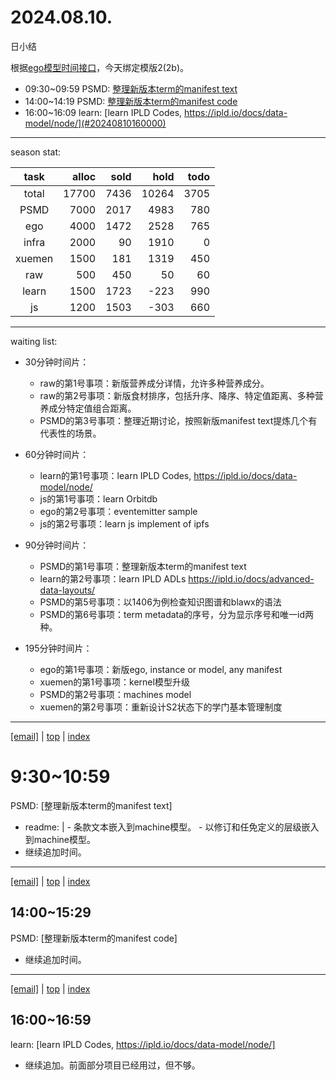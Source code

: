 # 2024.08.10.
日小结

<a id="top"></a>
根据[ego模型时间接口](https://gitee.com/hyg/blog/blob/master/timeflow.md)，今天绑定模版2(2b)。

<a id="index"></a>
- 09:30~09:59	PSMD: [整理新版本term的manifest text](#20240810093000)
- 14:00~14:19	PSMD: [整理新版本term的manifest code](#20240810140000)
- 16:00~16:09	learn: [learn IPLD Codes, https://ipld.io/docs/data-model/node/](#20240810160000)

---
season stat:

| task | alloc | sold | hold | todo |
| :---: | ---: | ---: | ---: | ---: |
| total | 17700 | 7436 | 10264 | 3705 |
| PSMD | 7000 | 2017 | 4983 | 780 |
| ego | 4000 | 1472 | 2528 | 765 |
| infra | 2000 | 90 | 1910 | 0 |
| xuemen | 1500 | 181 | 1319 | 450 |
| raw | 500 | 450 | 50 | 60 |
| learn | 1500 | 1723 | -223 | 990 |
| js | 1200 | 1503 | -303 | 660 |

---
waiting list:


- 30分钟时间片：
  - raw的第1号事项：新版营养成分详情，允许多种营养成分。
  - raw的第2号事项：新版食材排序，包括升序、降序、特定值距离、多种营养成分特定值组合距离。
  - PSMD的第3号事项：整理近期讨论，按照新版manifest text提炼几个有代表性的场景。

- 60分钟时间片：
  - learn的第1号事项：learn IPLD Codes, https://ipld.io/docs/data-model/node/
  - js的第1号事项：learn Orbitdb
  - ego的第2号事项：eventemitter sample
  - js的第2号事项：learn js implement of ipfs

- 90分钟时间片：
  - PSMD的第1号事项：整理新版本term的manifest text
  - learn的第2号事项：learn IPLD ADLs https://ipld.io/docs/advanced-data-layouts/
  - PSMD的第5号事项：以1406为例检查知识图谱和blawx的语法
  - PSMD的第6号事项：term metadata的序号，分为显示序号和唯一id两种。

- 195分钟时间片：
  - ego的第1号事项：新版ego, instance or model, any manifest
  - xuemen的第1号事项：kernel模型升级
  - PSMD的第2号事项：machines model
  - xuemen的第2号事项：重新设计S2状态下的学门基本管理制度

---
<a href="mailto:huangyg@mars22.com?subject=关于2024.08.10.[整理新版本term的manifest text]任务&body=日期: 2024.08.10.%0D%0A序号: 5%0D%0A手稿:../../draft/2024/08/20240810093000.md%0D%0A---请勿修改邮件主题及以上内容 从下一行开始写您的想法---%0D%0A">[email]</a> | [top](#top) | [index](#index)
<a id="20240810093000"></a>
# 9:30~10:59
PSMD: [整理新版本term的manifest text]

- readme: |
      - 条款文本嵌入到machine模型。
      - 以修订和任免定义的层级嵌入到machine模型。
- 继续追加时间。

---
<a href="mailto:huangyg@mars22.com?subject=关于2024.08.10.[整理新版本term的manifest code]任务&body=日期: 2024.08.10.%0D%0A序号: 7%0D%0A手稿:../../draft/2024/08/20240810140000.md%0D%0A---请勿修改邮件主题及以上内容 从下一行开始写您的想法---%0D%0A">[email]</a> | [top](#top) | [index](#index)
<a id="20240810140000"></a>
## 14:00~15:29
PSMD: [整理新版本term的manifest code]

- 继续追加时间。

---
<a href="mailto:huangyg@mars22.com?subject=关于2024.08.10.[learn IPLD Codes, https://ipld.io/docs/data-model/node/]任务&body=日期: 2024.08.10.%0D%0A序号: 9%0D%0A手稿:../../draft/2024/08/20240810160000.md%0D%0A---请勿修改邮件主题及以上内容 从下一行开始写您的想法---%0D%0A">[email]</a> | [top](#top) | [index](#index)
<a id="20240810160000"></a>
## 16:00~16:59
learn: [learn IPLD Codes, https://ipld.io/docs/data-model/node/]

- 继续追加。前面部分项目已经用过，但不够。